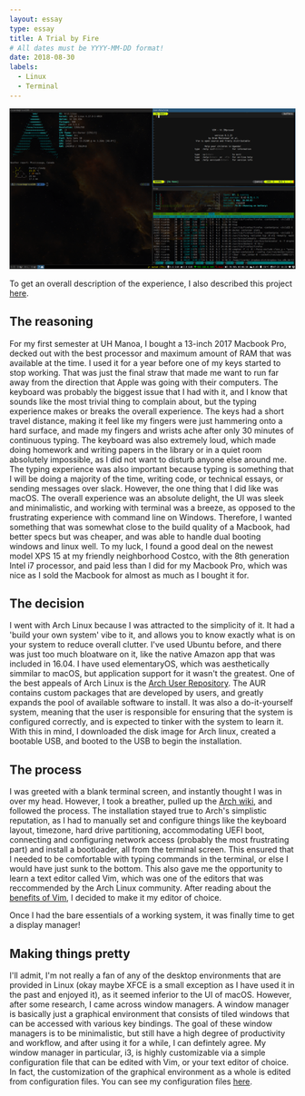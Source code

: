 ```yaml
---
layout: essay
type: essay
title: A Trial by Fire
# All dates must be YYYY-MM-DD format!
date: 2018-08-30
labels:
  - Linux
  - Terminal
---
```


<img class="ui tiny right spaced image" src="../images/i3_screenshot.png">

To get an overall description of the experience, I also described this project [here](https://ryotabs.github.io/projects/arch). 

## The reasoning

For my first semester at UH Manoa, I bought a 13-inch 2017 Macbook Pro, decked out with the best processor and maximum amount of RAM that was available at the time. I used it for a year before one of my keys started to stop working. That was just the final straw that made me want to run far away from the direction that Apple was going with their computers. The keyboard was probably the biggest issue that I had with it, and I know that sounds like the most trivial thing to complain about, but the typing experience makes or breaks the overall experience. The keys had a short travel distance, making it feel like my fingers were just hammering onto a hard surface, and made my fingers and wrists ache after only 30 minutes of continuous typing. The keyboard was also extremely loud, which made doing homework and writing papers in the library or in a quiet room absolutely impossible, as I did not want to disturb anyone else around me. The typing experience was also important because typing is something that I will be doing a majority of the time, writing code, or technical essays, or sending messages over slack. However, the one thing that I did like was macOS. The overall experience was an absolute delight, the UI was sleek and minimalistic, and working with terminal was a breeze, as opposed to the frustrating experience with command line on Windows. Therefore, I wanted something that was somewhat close to the build quality of a Macbook, had better specs but was cheaper, and was able to handle dual booting windows and linux well. To my luck, I found a good deal on the newest model XPS 15 at my friendly neighborhood Costco, with the 8th generation Intel i7 processor, and paid less than I did for my Macbook Pro, which was nice as I sold the Macbook for almost as much as I bought it for. 

## The decision

I went with Arch Linux because I was attracted to the simplicity of it. It had a 'build your own system' vibe to it, and allows you to know exactly what is on your system to reduce overall clutter. I've used Ubuntu before, and there was just too much bloatware on it, like the native Amazon app that was included in 16.04. I have used elementaryOS, which was aesthetically simmilar to macOS, but application support for it wasn't the greatest. One of the best appeals of Arch Linux is the [Arch User  Repository](https://aur.archlinux.org/). The AUR contains custom packages that are developed by users, and greatly expands the pool of available software to install. It was also a do-it-yourself system, meaning that the user is responsible for ensuring that the system is configured correctly, and is expected to tinker with the system to learn it. With this in mind, I downloaded the disk image for Arch linux, created a bootable USB, and booted to the USB to begin the installation.

## The process

I was greeted with a blank terminal screen, and instantly thought I was in over my head. However, I took a breather, pulled up the [Arch wiki](https://wiki.archlinux.org/index.php/installation_guide), and followed the process. The installation stayed true to Arch's simplistic reputation, as I had to manually set and configure things like the keyboard layout, timezone, hard drive partitioning, accommodating UEFI boot, connecting and configuring network access (probably the most frustrating part) and install a bootloader, all from the terminal screen. This ensured that I needed to be comfortable with typing commands in the terminal, or else I would have just sunk to the bottom. This also gave me the opportunity to learn a text editor called Vim, which was one of the editors that was reccommended by the Arch Linux community. After reading about the [benefits of Vim](https://stackoverflow.com/questions/597077/what-are-the-benefits-of-learning-vim), I decided to make it my editor of choice. 

Once I had the bare essentials of a working system, it was finally time to get a display manager!

## Making things pretty

I'll admit, I'm not really a fan of any of the desktop environments that are provided in Linux (okay maybe XFCE is a small exception as I have used it in the past and enjoyed it), as it seemed inferior to the UI of macOS. However, after some research, I came across window managers. A window manager is basically just a graphical environment that consists of tiled windows that can be accessed with various key bindings. The goal of these window managers is to be minimalistic, but still have a high degree of productivity and workflow, and after using it for a while, I can defintely agree. My window manager in particular, i3, is highly customizable via a simple configuration file that can be edited with Vim, or your text editor of choice. In fact, the customization of the graphical environment as a whole is edited from configuration files. You can see my configuration files [here](https://github.com/ryotabs/config-files). 
